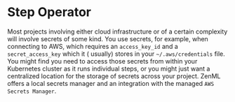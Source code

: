 # Step Operator

Most projects involving either cloud infrastructure or of a certain complexity will involve secrets of some kind. You
use secrets, for example, when connecting to AWS, which requires an `access_key_id` and a `secret_access_key` which it (
usually) stores in your `~/.aws/credentials` file.
You might find you need to access those secrets from within your Kubernetes cluster as it runs individual steps, or you
might just want a centralized location for the storage of secrets across your project. ZenML offers a local secrets
manager and an integration with the managed `AWS Secrets Manager`.